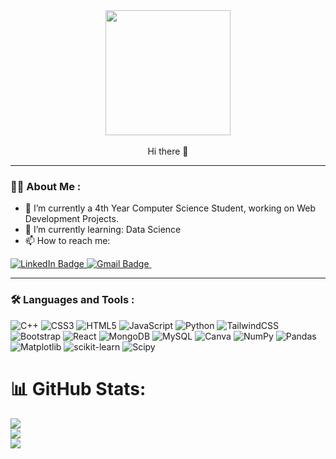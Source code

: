 <div id="header" align="center" width="full">
  <img src="https://media.giphy.com/media/v1.Y2lkPTc5MGI3NjExMjBkcWZ6N2wzaHd6NTZjZDVpdjZkOXlteHB4bWIxN3R2NDBoc3FocyZlcD12MV9pbnRlcm5hbF9naWZfYnlfaWQmY3Q9Zw/R03zWv5p1oNSQd91EP/giphy.gif" width="200"/>
</div>
<br>
<div id="tagline" align="center"> Hi there 👋 </div>
<!-- <div id="body" align="center"> -->



<!--
**Rohanahmed2002/Rohanahmed2002** is a ✨ _special_ ✨ repository because its `README.md` (this file) appears on your GitHub profile.

Here are some ideas to get you started:

- 🔭 I’m currently working on ...
- 🌱 I’m currently learning ...
- 👯 I’m looking to collaborate on ...
- 🤔 I’m looking for help with ...
- 💬 Ask me about ...
- 📫 How to reach me: ...
- 😄 Pronouns: ...
- ⚡ Fun fact: ...
-->

---

### :man_technologist: About Me :

- 🔭 I’m currently a 4th Year Computer Science Student, working on Web Development Projects.
- 🌱 I’m currently learning: Data Science
- 📫 How to reach me: <div id="badges">
<a href="https://www.linkedin.com/in/muhammad-rohan-ahmed-979861257/">
 <img src="https://img.shields.io/badge/LinkedIn-blue?style=for-the-badge&logo=linkedin&logoColor=white" alt="LinkedIn Badge"/>
 </a>
 <a href="rohanahmed5102@gmail.com">
 <img src="https://img.shields.io/badge/Gmail-red?logo=gmail&logoColor=white&style=for-the-badge" alt="Gmail Badge"/>
 </a>
</div>
<img src="https://komarev.com/ghpvc/?username=Rohanahmed2002&style=flat-square&color=blue" alt=""/>
<!-- - </div> -->

---

### :hammer_and_wrench: Languages and Tools :
![C++](https://img.shields.io/badge/c++-%2300599C.svg?style=for-the-badge&logo=c%2B%2B&logoColor=white) ![CSS3](https://img.shields.io/badge/css3-%231572B6.svg?style=for-the-badge&logo=css3&logoColor=white) ![HTML5](https://img.shields.io/badge/html5-%23E34F26.svg?style=for-the-badge&logo=html5&logoColor=white) ![JavaScript](https://img.shields.io/badge/javascript-%23323330.svg?style=for-the-badge&logo=javascript&logoColor=%23F7DF1E) ![Python](https://img.shields.io/badge/python-3670A0?style=for-the-badge&logo=python&logoColor=ffdd54) ![TailwindCSS](https://img.shields.io/badge/tailwindcss-%2338B2AC.svg?style=for-the-badge&logo=tailwind-css&logoColor=white) ![Bootstrap](https://img.shields.io/badge/bootstrap-%238511FA.svg?style=for-the-badge&logo=bootstrap&logoColor=white) ![React](https://img.shields.io/badge/react-%2320232a.svg?style=for-the-badge&logo=react&logoColor=%2361DAFB) ![MongoDB](https://img.shields.io/badge/MongoDB-%234ea94b.svg?style=for-the-badge&logo=mongodb&logoColor=white) ![MySQL](https://img.shields.io/badge/mysql-4479A1.svg?style=for-the-badge&logo=mysql&logoColor=white) ![Canva](https://img.shields.io/badge/Canva-%2300C4CC.svg?style=for-the-badge&logo=Canva&logoColor=white) ![NumPy](https://img.shields.io/badge/numpy-%23013243.svg?style=for-the-badge&logo=numpy&logoColor=white) ![Pandas](https://img.shields.io/badge/pandas-%23150458.svg?style=for-the-badge&logo=pandas&logoColor=white) ![Matplotlib](https://img.shields.io/badge/Matplotlib-%23ffffff.svg?style=for-the-badge&logo=Matplotlib&logoColor=black) ![scikit-learn](https://img.shields.io/badge/scikit--learn-%23F7931E.svg?style=for-the-badge&logo=scikit-learn&logoColor=white) ![Scipy](https://img.shields.io/badge/SciPy-%230C55A5.svg?style=for-the-badge&logo=scipy&logoColor=%white)



# 📊 GitHub Stats:
![](https://github-readme-stats.vercel.app/api?username=Rohanahmed2002&theme=dark&hide_border=false&include_all_commits=true&count_private=false)<br/>
![](https://github-readme-streak-stats.herokuapp.com/?user=Rohanahmed2002&theme=dark&hide_border=false)<br/>
![](https://github-readme-stats.vercel.app/api/top-langs/?username=Rohanahmed2002&theme=dark&hide_border=false&include_all_commits=true&count_private=false&layout=compact)


<!-- Proudly created with GPRM ( https://gprm.itsvg.in ) -->
  
 
